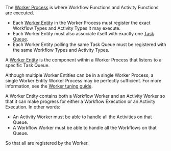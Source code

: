 The [Worker Process](/concepts/what-is-a-worker-process) is where Workflow Functions and Activity Functions are executed.

- Each [Worker Entity](/concepts/what-is-a-worker-entity) in the Worker Process must register the exact Workflow Types and Activity Types it may execute.
- Each Worker Entity must also associate itself with exactly one [Task Queue](/concepts/what-is-a-task-queue).
- Each Worker Entity polling the same Task Queue must be registered with the same Workflow Types and Activity Types.

A [Worker Entity](/concepts/what-is-a-worker-entity) is the component within a Worker Process that listens to a specific Task Queue.

Although multiple Worker Entities can be in a single Worker Process, a single Worker Entity Worker Process may be perfectly sufficient.
For more information, see the [Worker tuning guide](/operation/how-to-tune-workers).

A Worker Entity contains both a Workflow Worker and an Activity Worker so that it can make progress for either a Workflow Execution or an Activity Execution. In other words:

- An Activity Worker must be able to handle all the Activities on that Queue.
- A Workflow Worker must be able to handle all the Workflows on that Queue.

So that all are registered by the Worker.
